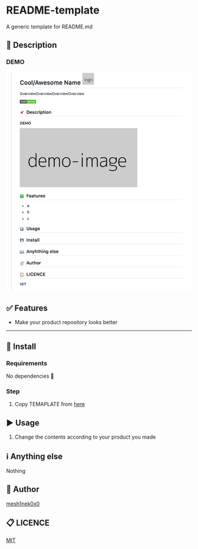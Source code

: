 # README-template 

A generic template for README.md

## :pushpin: Description

### DEMO

![](./sample.png)
<!-- add gif image if you like -->

## :white_check_mark: Features
<!-- list up your product features. -->
- Make your product repository looks better

---

## :floppy_disk: Install
### Requirements
<!-- show dependencies first -->
No dependencies :tada:

### Step
1. Copy TEMAPLATE from [here](https://raw.githubusercontent.com/mesh1neko/README-templates/master/TEMPLATE.md)

## :arrow_forward: Usage
1. Change the contents according to your product you made

## :information_source: Anything else
Nothing

## :pencil: Author
[mesh1nek0x0](https://github.com/mesh1neko)

## :clipboard: LICENCE
[MIT](https://github.com/mesh1neko/README-templates/blob/master/LICENSE)